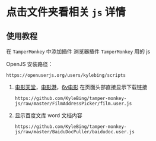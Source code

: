 # 点击文件夹看相关 `js` 详情


## 使用教程

在 `TamperMonkey` 中添加插件
浏览器插件  `TamperMonkey` 用的 js


OpenJS 安装路径：

```
https://openuserjs.org/users/kylebing/scripts
```


1. [电影天堂](https://www.dy2018.com/)，[电影港](http://www.dygang.net)，[6v电影](http://www.6vhao.tv/) 在页面头部直接显示下载链接

    ```
    https://github.com/KyleBing/tamper-monkey-js/raw/master/FilmAddressPicker/film.user.js
    ```
    
2. 显示百度文库 word 文档内容
    ```
    https://github.com/KyleBing/tamper-monkey-js/raw/master/BaiduDocPuller/baidudoc.user.js
    ```
